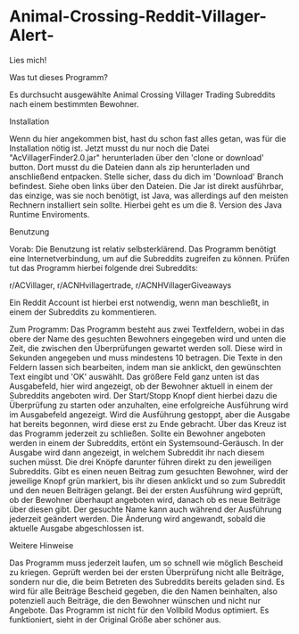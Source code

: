 # Animal-Crossing-Reddit-Villager-Alert-
Lies mich!

Was tut dieses Programm?

Es durchsucht ausgewählte Animal Crossing Villager Trading Subreddits nach einem bestimmten Bewohner.


Installation

Wenn du hier angekommen bist, hast du schon fast alles getan, was für die Installation nötig ist. Jetzt musst du nur noch die Datei "AcVillagerFinder2.0.jar" herunterladen über den 'clone or download' button. Dort musst du die Dateien dann als zip herunterladen und anschließend entpacken. Stelle sicher, dass du dich im 'Download' Branch befindest. Siehe oben links über den Dateien. Die Jar ist direkt ausführbar, das einzige, was sie noch benötigt, ist Java, was allerdings auf den meisten Rechnern installiert sein sollte. Hierbei geht es um die 8. Version des Java Runtime Enviroments.


Benutzung

Vorab: Die Benutzung ist relativ selbsterklärend. Das Programm benötigt eine Internetverbindung, um auf die Subreddits zugreifen zu können. Prüfen tut das Programm hierbei folgende drei Subreddits:

r/ACVillager, 
r/ACNHvillagertrade,
r/ACNHVillagerGiveaways

Ein Reddit Account ist hierbei erst notwendig, wenn man beschließt, in einem der Subreddits zu kommentieren.

Zum Programm: Das Programm besteht aus zwei Textfeldern, wobei in das obere der Name des gesuchten Bewohners eingegeben wird und unten die Zeit, die zwischen den Überprüfungen gewartet werden soll. Diese wird in Sekunden angegeben und muss mindestens 10 betragen. Die Texte in den Feldern lassen sich bearbeiten, indem man sie anklickt, den gewünschten Text eingibt und 'OK' auswählt. Das größere Feld ganz unten ist das Ausgabefeld, hier wird angezeigt, ob der Bewohner aktuell in einem der Subreddits angeboten wird. Der Start/Stopp Knopf dient hierbei dazu die Überprüfung zu starten oder anzuhalten, eine erfolgreiche Ausführung wird im Ausgabefeld angezeigt. Wird die Ausführung gestoppt, aber die Ausgabe hat bereits begonnen, wird diese erst zu Ende gebracht. Über das Kreuz ist das Programm jederzeit zu schließen. Sollte ein Bewohner angeboten werden in einem der Subreddits, ertönt ein Systemsound-Geräusch. In der Ausgabe wird dann angezeigt, in welchem Subreddit ihr nach diesem suchen müsst. Die drei Knöpfe darunter führen direkt zu den jeweiligen Subreddits. Gibt es einen neuen Beitrag zum gesuchten Bewohner, wird der jeweilige Knopf grün markiert, bis ihr diesen anklickt und so zum Subreddit und den neuen Beiträgen gelangt. Bei der ersten Ausführung wird geprüft, ob der Bewohner überhaupt angeboten wird, danach ob es neue Beiträge über diesen gibt. Der gesuchte Name kann auch während der Ausführung jederzeit geändert werden. Die Änderung wird angewandt, sobald die aktuelle Ausgabe abgeschlossen ist.


Weitere Hinweise

Das Programm muss jederzeit laufen, um so schnell wie möglich Bescheid zu kriegen. Geprüft werden bei der ersten Überprüfung nicht alle Beiträge, sondern nur die, die beim Betreten des Subreddits bereits geladen sind. Es wird für alle Beiträge Bescheid gegeben, die den Namen beinhalten, also potenziell auch Beiträge, die den Bewohner wünschen und nicht nur Angebote.
Das Programm ist nicht für den Vollbild Modus optimiert. Es funktioniert, sieht in der Original Größe aber schöner aus.
